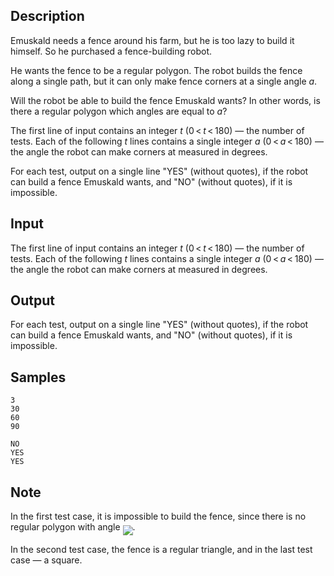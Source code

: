 ## Description

<div><p>Emuskald needs a fence around his farm, but he is too lazy to build it himself. So he purchased a fence-building robot.</p><p>He wants the fence to be a regular polygon. The robot builds the fence along a single path, but it can only make fence corners at a single angle <span class="tex-span"><i>a</i></span>.</p><p>Will the robot be able to build the fence Emuskald wants? In other words, is there a regular polygon which angles are equal to <span class="tex-span"><i>a</i></span>?</p></div><div class="input-specification"><p>The first line of input contains an integer <span class="tex-span"><i>t</i></span> (<span class="tex-span">0 &lt; <i>t</i> &lt; 180</span>) — the number of tests. Each of the following <span class="tex-span"><i>t</i></span> lines contains a single integer <span class="tex-span"><i>a</i></span> (<span class="tex-span">0 &lt; <i>a</i> &lt; 180</span>) — the angle the robot can make corners at measured in degrees.</p></div><div class="output-specification"><p>For each test, output on a single line "<span class="tex-font-style-tt">YES</span>" (without quotes), if the robot can build a fence Emuskald wants, and "<span class="tex-font-style-tt">NO</span>" (without quotes), if it is impossible.</p></div>


## Input

<p>The first line of input contains an integer <span class="tex-span"><i>t</i></span> (<span class="tex-span">0 &lt; <i>t</i> &lt; 180</span>) — the number of tests. Each of the following <span class="tex-span"><i>t</i></span> lines contains a single integer <span class="tex-span"><i>a</i></span> (<span class="tex-span">0 &lt; <i>a</i> &lt; 180</span>) — the angle the robot can make corners at measured in degrees.</p>


## Output

<p>For each test, output on a single line "<span class="tex-font-style-tt">YES</span>" (without quotes), if the robot can build a fence Emuskald wants, and "<span class="tex-font-style-tt">NO</span>" (without quotes), if it is impossible.</p>


## Samples

```input1
3
30
60
90

```

```output1
NO
YES
YES

```




## Note

<p>In the first test case, it is impossible to build the fence, since there is no regular polygon with angle <img align="middle" class="tex-formula" src="./26310/file/ryPa5j72.png" style="max-width: 100.0%;max-height: 100.0%;">.</p><p>In the second test case, the fence is a regular triangle, and in the last test case — a square.</p>

